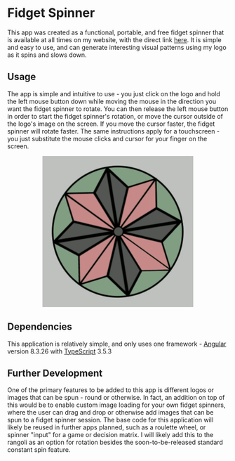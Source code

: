 # Fidget Spinner

This app was created as a functional, portable, and free fidget spinner that is available at all times on my website, with the direct link [here](https://fidget-spinner.patrickgendotti.now.sh/). It is simple and easy to use, and can generate interesting visual patterns using my logo as it spins and slows down.

## Usage

The app is simple and intuitive to use - you just click on the logo and hold the left mouse button down while moving the mouse in the direction you want the fidget spinner to rotate. You can then release the left mouse button in order to start the fidget spinner's rotation, or move the cursor outside of the logo's image on the screen. If you move the cursor faster, the fidget spinner will rotate faster. The same instructions apply for a touchscreen - you just substitute the mouse clicks and cursor for your finger on the screen.

<div align="center">
    <img src="./src/assets/captured.gif" margin = "0 auto">
</div>

## Dependencies

This application is relatively simple, and only uses one framework -  [Angular](https://angularjs.org/) version 8.3.26 with [TypeScript](https://www.typescriptlang.org/) 3.5.3

## Further Development

One of the primary features to be added to this app is different logos or images that can be spun - round or otherwise. In fact, an addition on top of this would be to enable custom image loading for your own fidget spinners, where the user can drag and drop or otherwise add images that can be spun to a fidget spinner session. The base code for this application will likely be reused in further apps planned, such as a roulette wheel, or spinner "input" for a game or decision matrix. I will likely add this to the rangoli as an option for rotation besides the soon-to-be-released standard constant spin feature.
